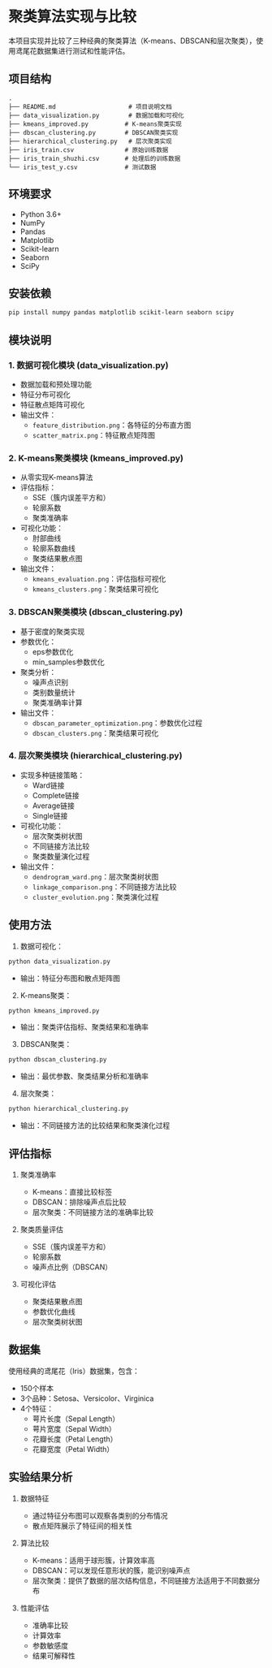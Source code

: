 # 聚类算法实现与比较

本项目实现并比较了三种经典的聚类算法（K-means、DBSCAN和层次聚类），使用鸢尾花数据集进行测试和性能评估。

## 项目结构

```
.
├── README.md                    # 项目说明文档
├── data_visualization.py        # 数据加载和可视化
├── kmeans_improved.py          # K-means聚类实现
├── dbscan_clustering.py        # DBSCAN聚类实现
├── hierarchical_clustering.py   # 层次聚类实现
├── iris_train.csv              # 原始训练数据
├── iris_train_shuzhi.csv       # 处理后的训练数据
└── iris_test_y.csv             # 测试数据
```

## 环境要求

- Python 3.6+
- NumPy
- Pandas
- Matplotlib
- Scikit-learn
- Seaborn
- SciPy

## 安装依赖

```bash
pip install numpy pandas matplotlib scikit-learn seaborn scipy
```

## 模块说明

### 1. 数据可视化模块 (data_visualization.py)
- 数据加载和预处理功能
- 特征分布可视化
- 特征散点矩阵可视化
- 输出文件：
  - `feature_distribution.png`：各特征的分布直方图
  - `scatter_matrix.png`：特征散点矩阵图

### 2. K-means聚类模块 (kmeans_improved.py)
- 从零实现K-means算法
- 评估指标：
  - SSE（簇内误差平方和）
  - 轮廓系数
  - 聚类准确率
- 可视化功能：
  - 肘部曲线
  - 轮廓系数曲线
  - 聚类结果散点图
- 输出文件：
  - `kmeans_evaluation.png`：评估指标可视化
  - `kmeans_clusters.png`：聚类结果可视化

### 3. DBSCAN聚类模块 (dbscan_clustering.py)
- 基于密度的聚类实现
- 参数优化：
  - eps参数优化
  - min_samples参数优化
- 聚类分析：
  - 噪声点识别
  - 类别数量统计
  - 聚类准确率计算
- 输出文件：
  - `dbscan_parameter_optimization.png`：参数优化过程
  - `dbscan_clusters.png`：聚类结果可视化

### 4. 层次聚类模块 (hierarchical_clustering.py)
- 实现多种链接策略：
  - Ward链接
  - Complete链接
  - Average链接
  - Single链接
- 可视化功能：
  - 层次聚类树状图
  - 不同链接方法比较
  - 聚类数量演化过程
- 输出文件：
  - `dendrogram_ward.png`：层次聚类树状图
  - `linkage_comparison.png`：不同链接方法比较
  - `cluster_evolution.png`：聚类演化过程

## 使用方法

1. 数据可视化：
```bash
python data_visualization.py
```
- 输出：特征分布图和散点矩阵图

2. K-means聚类：
```bash
python kmeans_improved.py
```
- 输出：聚类评估指标、聚类结果和准确率

3. DBSCAN聚类：
```bash
python dbscan_clustering.py
```
- 输出：最优参数、聚类结果分析和准确率

4. 层次聚类：
```bash
python hierarchical_clustering.py
```
- 输出：不同链接方法的比较结果和聚类演化过程

## 评估指标

1. 聚类准确率
   - K-means：直接比较标签
   - DBSCAN：排除噪声点后比较
   - 层次聚类：不同链接方法的准确率比较

2. 聚类质量评估
   - SSE（簇内误差平方和）
   - 轮廓系数
   - 噪声点比例（DBSCAN）

3. 可视化评估
   - 聚类结果散点图
   - 参数优化曲线
   - 层次聚类树状图

## 数据集

使用经典的鸢尾花（Iris）数据集，包含：
- 150个样本
- 3个品种：Setosa、Versicolor、Virginica
- 4个特征：
  - 萼片长度（Sepal Length）
  - 萼片宽度（Sepal Width）
  - 花瓣长度（Petal Length）
  - 花瓣宽度（Petal Width）

## 实验结果分析

1. 数据特征
   - 通过特征分布图可以观察各类别的分布情况
   - 散点矩阵展示了特征间的相关性

2. 算法比较
   - K-means：适用于球形簇，计算效率高
   - DBSCAN：可以发现任意形状的簇，能识别噪声点
   - 层次聚类：提供了数据的层次结构信息，不同链接方法适用于不同数据分布

3. 性能评估
   - 准确率比较
   - 计算效率
   - 参数敏感度
   - 结果可解释性